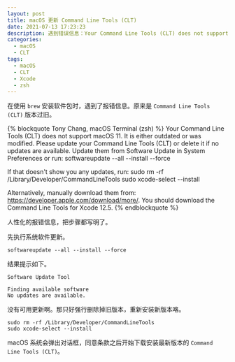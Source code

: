 ```yaml
---
layout: post
title: macOS 更新 Command Line Tools (CLT)
date: 2021-07-13 17:23:23
description: 遇到错误信息：Your Command Line Tools (CLT) does not support macOS 11...
categories: 
  - macOS
  - CLT
tags: 
  - macOS
  - CLT
  - Xcode
  - zsh
---
```


在使用 `brew` 安装软件包时，遇到了报错信息。原来是 `Command Line Tools (CLT)` 版本过旧。

{% blockquote Tony Chang, macOS Terminal (zsh) %}
Your Command Line Tools (CLT) does not support macOS 11.
It is either outdated or was modified.
Please update your Command Line Tools (CLT) or delete it if no updates are available.
Update them from Software Update in System Preferences or run:
  softwareupdate --all --install --force

If that doesn't show you any updates, run:
  sudo rm -rf /Library/Developer/CommandLineTools
  sudo xcode-select --install

Alternatively, manually download them from:
  https://developer.apple.com/download/more/.
You should download the Command Line Tools for Xcode 12.5.
{% endblockquote %}

人性化的报错信息，把步骤都写明了。

先执行系统软件更新。

``` shell
softwareupdate --all --install --force
```

结果提示如下。

``` shell
Software Update Tool

Finding available software
No updates are available.
```

没有可用更新啊。那只好强行删除掉旧版本，重新安装新版本咯。

``` shell
sudo rm -rf /Library/Developer/CommandLineTools
sudo xcode-select --install
```

macOS 系统会弹出对话框，同意条款之后开始下载安装最新版本的 `Command Line Tools (CLT)`。

